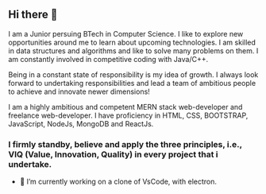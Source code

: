 ## Hi there 👋

I am a Junior persuing BTech in Computer Science. I like to explore new opportunities around me to learn about upcoming technologies. I am skilled in data structures and algorithms and like to solve many problems on them. I am constantly involved in competitive coding with Java/C++.

Being in a constant state of responsibility is my idea of growth. I always look forward to undertaking responsibilities and lead a team of ambitious people to achieve and innovate newer dimensions!

I am a highly ambitious and competent MERN stack web-developer and freelance web-developer. I have proficiency in HTML, CSS, BOOTSTRAP, JavaScript, NodeJs, MongoDB and ReactJs.

### I firmly standby, believe and apply the three principles, i.e., VIQ (Value, Innovation, Quality) in every project that i undertake. 

  - 🔭 I’m currently working on a clone of VsCode, with electron.
<!--
**Shubham230198/Shubham230198** is a ✨ _special_ ✨ repository because its `README.md` (this file) appears on your GitHub profile.

Here are some ideas to get you started:


- 🌱 I’m currently learning ...
- 👯 I’m looking to collaborate on ...
- 🤔 I’m looking for help with ...
- 💬 Ask me about ...
- 📫 How to reach me: ...
- 😄 Pronouns: ...
- ⚡ Fun fact: ...
-->
